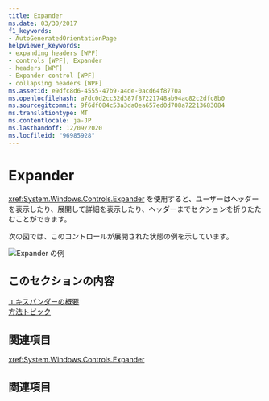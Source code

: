 ```yaml
---
title: Expander
ms.date: 03/30/2017
f1_keywords:
- AutoGeneratedOrientationPage
helpviewer_keywords:
- expanding headers [WPF]
- controls [WPF], Expander
- headers [WPF]
- Expander control [WPF]
- collapsing headers [WPF]
ms.assetid: e9dfc8d6-4555-47b9-a4de-0acd64f8770a
ms.openlocfilehash: a7dc0d2cc32d387f87221748ab94ac82c2dfc8b0
ms.sourcegitcommit: 9f6df084c53a3da0ea657ed0d708a72213683084
ms.translationtype: MT
ms.contentlocale: ja-JP
ms.lasthandoff: 12/09/2020
ms.locfileid: "96985928"
---
```

# <a name="expander"></a>Expander
<xref:System.Windows.Controls.Expander> を使用すると、ユーザーはヘッダーを表示したり、展開して詳細を表示したり、ヘッダーまでセクションを折りたたむことができます。  
  
 次の図では、このコントロールが展開された状態の例を示しています。  
  
 ![Expander の例](./media/expander/expander-control-example.jpg)
  
## <a name="in-this-section"></a>このセクションの内容  
 [エキスパンダーの概要](expander-overview.md)  
 [方法トピック](expander-how-to-topics.md)  
  
## <a name="reference"></a>関連項目  
 <xref:System.Windows.Controls.Expander>  
  
## <a name="related-sections"></a>関連項目

